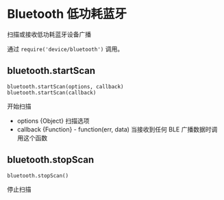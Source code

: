 # Bluetooth 低功耗蓝牙

扫描或接收低功耗蓝牙设备广播

通过 `require('device/bluetooth')` 调用。

## bluetooth.startScan

    bluetooth.startScan(options, callback)
    bluetooth.startScan(callback)

开始扫描

- options {Object} 扫描选项
- callback {Function} - function(err, data)
    当接收到任何 BLE 广播数据时调用这个函数

## bluetooth.stopScan

    bluetooth.stopScan()

停止扫描

